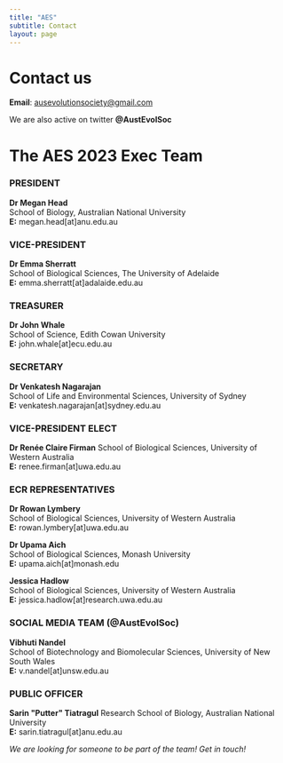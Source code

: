 ```yaml
---
title: "AES"
subtitle: Contact
layout: page
---
```


# Contact us

**Email**: ausevolutionsociety@gmail.com

We are also active on twitter **@AustEvolSoc**

# The AES 2023 Exec Team

  


### PRESIDENT
**Dr Megan Head**  
School of Biology, Australian National University  
**E:** megan.head[at]anu.edu.au  

### VICE-PRESIDENT
**Dr Emma Sherratt**  
School of Biological Sciences, The University of Adelaide  
**E:** emma.sherratt[at]adalaide.edu.au  

### TREASURER
**Dr John Whale**  
School of Science, Edith Cowan University  
**E:** john.whale[at]ecu.edu.au  

### SECRETARY

**Dr Venkatesh Nagarajan**  
School of Life and Environmental Sciences, University of Sydney  
**E:** venkatesh.nagarajan[at]sydney.edu.au

### VICE-PRESIDENT ELECT

**Dr Renée Claire Firman**
School of Biological Sciences, University of Western Australia  
**E:** renee.firman[at]uwa.edu.au  

### ECR REPRESENTATIVES

**Dr Rowan Lymbery**  
School of Biological Sciences, University of Western Australia  
**E:** rowan.lymbery[at]uwa.edu.au  

**Dr Upama Aich**  
School of Biological Sciences, Monash University  
**E:** upama.aich[at]monash.edu

**Jessica Hadlow**  
School of Biological Sciences, University of Western Australia  
**E:** jessica.hadlow[at]research.uwa.edu.au


### SOCIAL MEDIA TEAM (@AustEvolSoc) 

**Vibhuti Nandel**  
School of Biotechnology and Biomolecular Sciences, University of New South Wales  
**E:** v.nandel[at]unsw.edu.au


### PUBLIC OFFICER

**Sarin "Putter" Tiatragul**
Research School of Biology, Australian National University  
**E:** sarin.tiatragul[at]anu.edu.au  



*We are looking for someone to be part of the team! Get in touch!*

